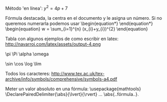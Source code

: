 Método 'en línea':
$y^{2} = 4p + 7$


Fórmula destacada, la centra en el documento y le asigna un número. Si no queremos numerarla podemos usar \begin{equation*} \end{equation*}
\begin{equation}
  w = \sum_{i=1}^{n} (x_{i}+y_{i})^{2}
\end{equation}


Tabla con algunos ejemplos de como escribir en latex: http://navarroj.com/latex/assets/output-4.png


\pi
\Pi
\alpha
\omega

\sin
\cos
\log
\lim

Todos los caracteres: http://www.tex.ac.uk/tex-archive/info/symbols/comprehensive/symbols-a4.pdf


Meter un valor absoluto en una fórmula:
\usepackage{mathtools}
\DeclarePairedDelimiter{\abs}{\lvert}{\rvert} 
...
\abs{..fórmula..}.
